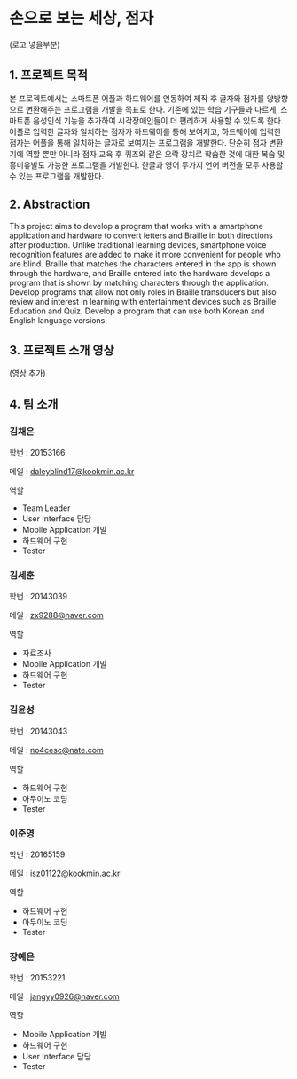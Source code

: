 # 손으로 보는 세상, 점자

(로고 넣을부분)

## 1. 프로젝트 목적

본 프로젝트에서는 스마트폰 어플과 하드웨어를 연동하여 제작 후 글자와 점자를 양방향으로 변환해주는 프로그램을 개발을 목표로 한다. 기존에 있는 학습 기구들과 다르게, 스마트폰  음성인식 기능을 추가하여 시각장애인들이 더 편리하게 사용할 수 있도록 한다.
어플로 입력한 글자와 일치하는 점자가 하드웨어를 통해 보여지고, 하드웨어에 입력한 점자는 어플을 통해 일치하는 글자로 보여지는 프로그램을 개발한다.
단순히 점자 변환기에 역할 뿐만 아니라 점자 교육 후 퀴즈와 같은 오락 장치로 학습한 것에 대한 복습 및 흥미유발도 가능한 프로그램을 개발한다.
한글과 영어 두가지 언어 버전을 모두 사용할 수 있는 프로그램을 개발한다.

## 2. Abstraction
This project aims to develop a program that works with a smartphone application and hardware to convert letters and Braille in both directions after production. Unlike traditional learning devices, smartphone voice recognition features are added to make it more convenient for people who are blind.
Braille that matches the characters entered in the app is shown through the hardware, and Braille entered into the hardware develops a program that is shown by matching characters through the application.
Develop programs that allow not only roles in Braille transducers but also review and interest in learning with entertainment devices such as Braille Education and Quiz.
Develop a program that can use both Korean and English language versions.

## 3. 프로젝트 소개 영상

(영상 추가)

## 4. 팀 소개
### 김채은
학번 : 20153166

메일 : daleyblind17@kookmin.ac.kr

역할
-	Team Leader
-	User Interface 담당
-	Mobile Application 개발
-	하드웨어 구현
-	Tester

### 김세훈
학번 : 20143039

메일 : zx9288@naver.com

역할
-	자료조사
-	Mobile Application 개발 
-	하드웨어 구현
-	Tester

### 김윤성
학번 : 20143043

메일 : no4cesc@nate.com

역할
-	하드웨어 구현
-	아두이노 코딩
-	Tester

### 이준영
학번 : 20165159

메일 : isz01122@kookmin.ac.kr

역할
-	하드웨어 구현
-	아두이노 코딩
-	Tester

### 장예은
학번 : 20153221

메일 : jangyy0926@naver.com

역할
-	Mobile Application 개발
-	하드웨어 구현
-	User Interface 담당
-	Tester

